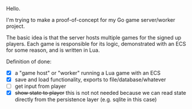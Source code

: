 Hello.

I'm trying to make a proof-of-concept for my Go game server/worker project.

The basic idea is that the server hosts multiple games for the signed up
players. Each game is responsible for its logic, demonstrated with an ECS for
some reason, and is written in Lua.

Definition of done:

- [x] a "game host" or "worker" running a Lua game with an ECS
- [x] save and load functionality, exports to file/database/whatever
- [ ] get input from player
- [x] ~~show state to player~~ this is not not needed because we can read state directly from the persistence layer (e.g. sqlite in this case)
